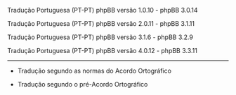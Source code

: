 Tradução Portuguesa (PT-PT) phpBB versão 1.0.10 - phpBB 3.0.14

Tradução Portuguesa (PT-PT) phpBB versão 2.0.11 - phpBB 3.1.11

Tradução Portuguesa (PT-PT) phpBB versão 3.1.6 - phpBB 3.2.9

Tradução Portuguesa (PT-PT) phpBB versão 4.0.12 - phpBB 3.3.11

------------
* Tradução segundo as normas do Acordo Ortográfico

* Tradução segundo o pré-Acordo Ortográfico
